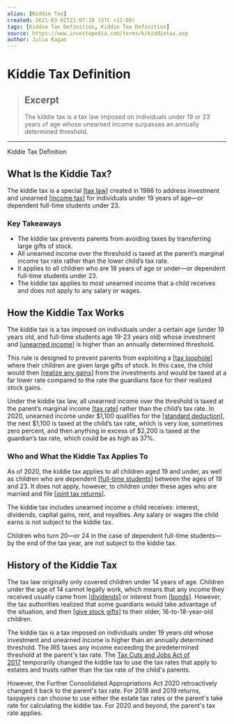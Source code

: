 ```yaml
---
alias: [Kiddie Tax]
created: 2021-03-02T21:07:18 (UTC +11:00)
tags: [Kiddie Tax Definition, Kiddie Tax Definition]
source: https://www.investopedia.com/terms/k/kiddietax.asp
author: Julia Kagan
---
```


# Kiddie Tax Definition

> ## Excerpt
> The kiddie tax is a tax law imposed on individuals under 19 or 23 years of age whose unearned income surpasses an annually determined threshold.

---

Kiddie Tax Definition
## What Is the Kiddie Tax?

The kiddie tax is a special [[tax law]](https://www.investopedia.com/terms/t/tax-code.asp) created in 1986 to address investment and unearned [[income tax]](https://www.investopedia.com/terms/i/incometax.asp) for individuals under 19 years of age—or dependent full-time students under 23.

### Key Takeaways

-   The kiddie tax prevents parents from avoiding taxes by transferring large gifts of stock.
-   All unearned income over the threshold is taxed at the parent’s marginal income tax rate rather than the lower child’s tax rate.
-   It applies to all children who are 18 years of age or under—or dependent full-time students under 23.
-   The kiddie tax applies to most unearned income that a child receives and does not apply to any salary or wages.

## How the Kiddie Tax Works

The kiddie tax is a tax imposed on individuals under a certain age (under 19 years old, and full-time students age 19-23 years old) whose investment and [[unearned income]](https://www.investopedia.com/terms/u/unearnedincome.asp) is higher than an annually determined threshold.

This rule is designed to prevent parents from exploiting a [[tax loophole]](https://www.investopedia.com/terms/l/loophole.asp) where their children are given large gifts of stock. In this case, the child would then [[realize any gains]](https://www.investopedia.com/terms/r/realizedprofit.asp) from the investments and would be taxed at a far lower rate compared to the rate the guardians face for their realized stock gains.

Under the kiddie tax law, all unearned income over the threshold is taxed at the parent’s marginal income [[tax rate]](https://www.investopedia.com/terms/t/taxrate.asp) rather than the child’s tax rate. In 2020, unearned income under $1,100 qualifies for the [[standard deduction]](https://www.investopedia.com/terms/s/standarddeduction.asp), the next $1,100 is taxed at the child’s tax rate, which is very low, sometimes zero percent, and then anything in excess of $2,200 is taxed at the guardian’s tax rate, which could be as high as 37%.

### Who and What the Kiddie Tax Applies To

As of 2020, the kiddie tax applies to all children aged 19 and under, as well as children who are dependent [[full-time students]](https://www.investopedia.com/terms/f/fulltimestudent.asp) between the ages of 19 and 23. It does not apply, however, to children under these ages who are married and file [[joint tax returns]](https://www.investopedia.com/terms/j/jointreturn.asp).

The kiddie tax includes unearned income a child receives: interest, dividends, capital gains, rent, and royalties. Any salary or wages the child earns is not subject to the kiddie tax.

Children who turn 20—or 24 in the case of dependent full-time students—by the end of the tax year, are not subject to the kiddie tax. 

## History of the Kiddie Tax

The tax law originally only covered children under 14 years of age. Children under the age of 14 cannot legally work, which means that any income they received usually came from [[dividends]](https://www.investopedia.com/terms/d/dividend.asp) or interest from [[bonds]](https://www.investopedia.com/terms/b/bond.asp). However, the tax authorities realized that some guardians would take advantage of the situation, and then [[give stock gifts]](https://www.investopedia.com/ask/answers/07/giftofstock.asp) to their older, 16-to-18-year-old children.

The kiddie tax is a tax imposed on individuals under 19 years old whose investment and unearned income is higher than an annually determined threshold. The IRS taxes any income exceeding the predetermined threshold at the parent's tax rate. The [Tax Cuts and Jobs Act of 2017](https://www.investopedia.com/taxes/how-gop-tax-bill-affects-you/) temporarily changed the kiddie tax to use the tax rates that apply to estates and trusts rather than the tax rate of the child's parents.

However, the Further Consolidated Appropriations Act 2020 retroactively changed it back to the parent's tax rate. For 2018 and 2019 returns, taxpayers can choose to use either the estate tax rates or the parent's take rate for calculating the kiddie tax. For 2020 and beyond, the parent's tax rate applies.
